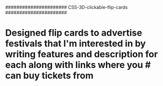 ###################### CSS-3D-clickable-flip-cards ######################
#
# Designed flip cards to advertise festivals that I'm interested in by writing features and description for each along with links where you # can buy tickets from
